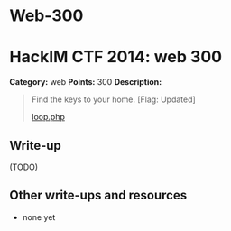 # Web-300
# HackIM CTF 2014: web 300

**Category:** web
**Points:** 300
**Description:**

> Find the keys to your home. [Flag: Updated]
>
>	[loop.php](54.165.191.231/loop.php)

## Write-up

(TODO)

## Other write-ups and resources

* none yet
